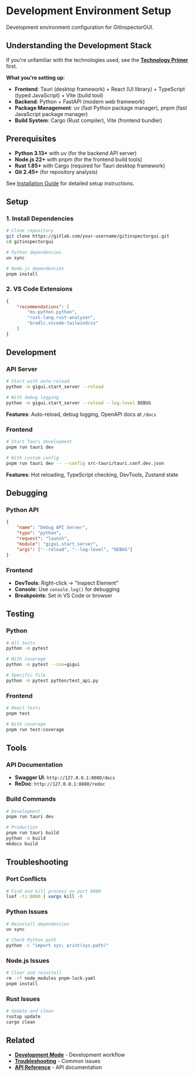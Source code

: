 # Development Environment Setup

Development environment configuration for GitInspectorGUI.

## Understanding the Development Stack

If you're unfamiliar with the technologies used, see the **[Technology Primer](../technology-primer.md)** first.

**What you're setting up**:

-   **Frontend**: Tauri (desktop framework) + React (UI library) + TypeScript (typed JavaScript) + Vite (build tool)
-   **Backend**: Python + FastAPI (modern web framework)
-   **Package Management**: uv (fast Python package manager), pnpm (fast JavaScript package manager)
-   **Build System**: Cargo (Rust compiler), Vite (frontend bundler)

## Prerequisites

-   **Python 3.13+** with uv (for the backend API server)
-   **Node.js 22+** with pnpm (for the frontend build tools)
-   **Rust 1.85+** with Cargo (required for Tauri desktop framework)
-   **Git 2.45+** (for repository analysis)

See [Installation Guide](../getting-started/installation.md) for detailed setup instructions.

## Setup

### 1. Install Dependencies

```bash
# Clone repository
git clone https://gitlab.com/your-username/gitinspectorgui.git
cd gitinspectorgui

# Python dependencies
uv sync

# Node.js dependencies
pnpm install
```

### 2. VS Code Extensions

```json
{
    "recommendations": [
        "ms-python.python",
        "rust-lang.rust-analyzer",
        "bradlc.vscode-tailwindcss"
    ]
}
```

## Development

### API Server

```bash
# Start with auto-reload
python -m gigui.start_server --reload

# With debug logging
python -m gigui.start_server --reload --log-level DEBUG
```

**Features**: Auto-reload, debug logging, OpenAPI docs at `/docs`

### Frontend

```bash
# Start Tauri development
pnpm run tauri dev

# With custom config
pnpm run tauri dev -- --config src-tauri/tauri.conf.dev.json
```

**Features**: Hot reloading, TypeScript checking, DevTools, Zustand state

## Debugging

### Python API

```json
{
    "name": "Debug API Server",
    "type": "python",
    "request": "launch",
    "module": "gigui.start_server",
    "args": ["--reload", "--log-level", "DEBUG"]
}
```

### Frontend

-   **DevTools**: Right-click → "Inspect Element"
-   **Console**: Use `console.log()` for debugging
-   **Breakpoints**: Set in VS Code or browser

## Testing

### Python

```bash
# All tests
python -m pytest

# With coverage
python -m pytest --cov=gigui

# Specific file
python -m pytest python/test_api.py
```

### Frontend

```bash
# React tests
pnpm test

# With coverage
pnpm run test:coverage
```

## Tools

### API Documentation

-   **Swagger UI**: `http://127.0.0.1:8080/docs`
-   **ReDoc**: `http://127.0.0.1:8080/redoc`

### Build Commands

```bash
# Development
pnpm run tauri dev

# Production
pnpm run tauri build
python -m build
mkdocs build
```

## Troubleshooting

### Port Conflicts

```bash
# Find and kill process on port 8080
lsof -ti:8080 | xargs kill -9
```

### Python Issues

```bash
# Reinstall dependencies
uv sync

# Check Python path
python -c "import sys; print(sys.path)"
```

### Node.js Issues

```bash
# Clear and reinstall
rm -rf node_modules pnpm-lock.yaml
pnpm install
```

### Rust Issues

```bash
# Update and clean
rustup update
cargo clean
```

## Related

-   **[Development Mode](development-mode.md)** - Development workflow
-   **[Troubleshooting](troubleshooting.md)** - Common issues
-   **[API Reference](../api/reference.md)** - API documentation
